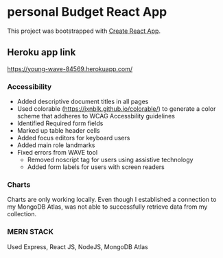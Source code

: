 # personal Budget React App

This project was bootstrapped with [Create React App](https://github.com/facebook/create-react-app).

## Heroku app link

https://young-wave-84569.herokuapp.com/

### Accessibility
- Added descriptive document titles in all pages
- Used colorable (https://jxnblk.github.io/colorable/) to generate a color scheme that addheres to WCAG Accessbility guidelines
- Identified Required form fields
- Marked up table header cells
- Added focus editors for keyboard users
- Added main role landmarks
- Fixed errors from WAVE tool
    -  Removed noscript tag for users using assistive technology
    - Added form labels for users with screen readers

### Charts
Charts are only working locally. Even though I established a connection to my MongoDB Atlas, was not able to successfully retrieve data from my collection. 

### MERN STACK

Used Express, React JS, NodeJS, MongoDB Atlas


